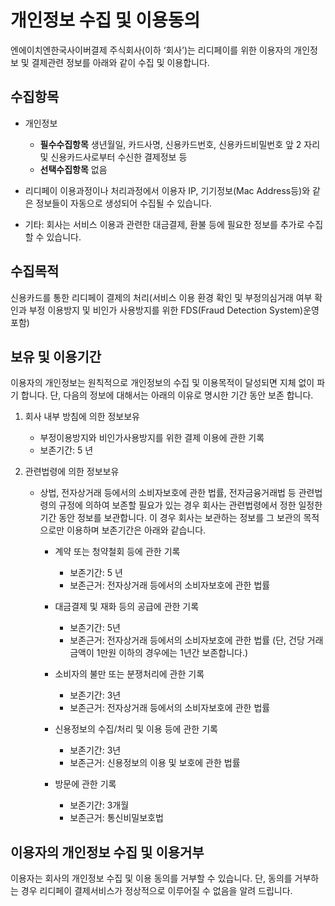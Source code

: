 # 개인정보 수집 및 이용동의

엔에이치엔한국사이버결제 주식회사(이하 ‘회사’)는 리디페이를 위한 이용자의 개인정보 및 결제관련 정보를 아래와 같이 수집 및 이용합니다.

## 수집항목

- 개인정보
  - **필수수집항목** 생년월일, 카드사명, 신용카드번호, 신용카드비밀번호 앞 2 자리 및 신용카드사로부터 수신한 결제정보 등
  - **선택수집항목** 없음

- 리디페이 이용과정이나 처리과정에서 이용자 IP, 기기정보(Mac Address등)와 같은 정보들이 자동으로 생성되어 수집될 수 있습니다.
- 기타: 회사는 서비스 이용과 관련한 대금결제, 환불 등에 필요한 정보를 추가로 수집할 수 있습니다.

## 수집목적

신용카드를 통한 리디페이 결제의 처리(서비스 이용 환경 확인 및 부정의심거래 여부 확인과 부정 이용방지 및 비인가 사용방지를 위한 FDS(Fraud Detection System)운영 포함)

## 보유 및 이용기간

이용자의 개인정보는 원칙적으로 개인정보의 수집 및 이용목적이 달성되면 지체 없이 파기 합니다. 단, 다음의 정보에 대해서는 아래의 이유로 명시한 기간 동안 보존 합니다.

1. 회사 내부 방침에 의한 정보보유
    - 부정이용방지와 비인가사용방지를 위한 결제 이용에 관한 기록
    - 보존기간: 5 년

2. 관련법령에 의한 정보보유

    - 상법, 전자상거래 등에서의 소비자보호에 관한 법률, 전자금융거래법 등 관련법령의 규정에 의하여 보존할 필요가 있는 경우 회사는 관련법령에서 정한 일정한 기간 동안 정보를 보관합니다. 이 경우 회사는 보관하는 정보를 그 보관의 목적으로만 이용하며 보존기간은 아래와 같습니다.

        - 계약 또는 청약철회 등에 관한 기록
            - 보존기간: 5 년
            - 보존근거: 전자상거래 등에서의 소비자보호에 관한 법률

        - 대금결제 및 재화 등의 공급에 관한 기록
            - 보존기간: 5년
            - 보존근거: 전자상거래 등에서의 소비자보호에 관한 법률 (단, 건당 거래 금액이 1만원 이하의 경우에는 1년간 보존합니다.)

        - 소비자의 불만 또는 분쟁처리에 관한 기록
            - 보존기간: 3년
            - 보존근거: 전자상거래 등에서의 소비자보호에 관한 법률

        - 신용정보의 수집/처리 및 이용 등에 관한 기록
            - 보존기간: 3년
            - 보존근거: 신용정보의 이용 및 보호에 관한 법률

        - 방문에 관한 기록
            - 보존기간: 3개월
            - 보존근거: 통신비밀보호법

## 이용자의 개인정보 수집 및 이용거부

이용자는 회사의 개인정보 수집 및 이용 동의를 거부할 수 있습니다. 단, 동의를 거부하는 경우 리디페이 결제서비스가 정상적으로 이루어질 수 없음을 알려 드립니다.
